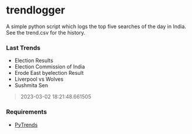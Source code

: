 # trendlogger
A simple python script which logs the top five searches of the day in India.<br>See the trend.csv for the history.<br>

<!-- Last Trends -->
### Last Trends
* Election Results
* Election Commission of India
* Erode East byelection Result
* Liverpool vs Wolves
* Sushmita Sen
> 2023-03-02 18:21:48.661505

<!-- Requirements -->
### Requirements
* [PyTrends](https://github.com/dreyco676/pytrends)
